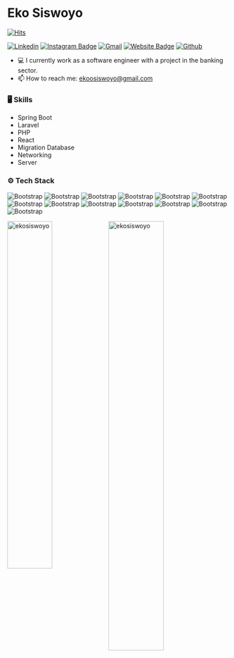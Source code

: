 # Eko Siswoyo

[![Hits](https://hits.seeyoufarm.com/api/count/incr/badge.svg?url=https%3A%2F%2Fgithub.com%2Fekosiswoyo%2Fekosiswoyo&count_bg=%2379C83D&title_bg=%23555555&icon=&icon_color=%23E7E7E7&title=Profile+Views&edge_flat=false)](https://hits.seeyoufarm.com)

[![Linkedin](https://img.shields.io/badge/-LinkedIn-blue?style=flat&logo=Linkedin&logoColor=white)](https://www.linkedin.com/in/ekosiswoyo/)
[![Instagram Badge](https://img.shields.io/badge/-Instagram-purple?logo=instagram&logoColor=white&link=https://instagram.com/ekoosiswoyo/)](https://www.instagram.com/ekoosiswoyo)
[![Gmail](https://img.shields.io/badge/-Gmail-c14438?style=flat&logo=Gmail&logoColor=white)](mailto:ekoosiswoyo@gmail.com)
[![Website Badge](https://img.shields.io/badge/-Website-c14438?style=flat&logo=Google-Chrome&logoColor=white&link=ekosiswoyo.me)](ekosiswoyo.me)
[![Github](https://img.shields.io/github/followers/ekosiswoyo?label=Follow&style=social)](https://github.com/ekosiswoyo)

- 💻 I currently work as a software engineer with a project in the banking sector.
- 📫 How to reach me: ekoosiswoyo@gmail.com


### 🖥 Skills

- Spring Boot
- Laravel
- PHP
- React
- Migration Database
- Networking
- Server
### ⚙️ Tech Stack

![Bootstrap](https://img.shields.io/badge/-Python-05122A?style=flat-square&logo=Python&color=353535) ![Bootstrap](https://img.shields.io/badge/-Docker-05122A?style=flat-square&logo=Docker&color=353535) ![Bootstrap](https://img.shields.io/badge/-Kubernetes-05122A?style=flat-square&logo=Kubernetes&color=353535) ![Bootstrap](https://img.shields.io/badge/-Oracle-05122A?style=flat-square&logo=Oracle&color=353535) ![Bootstrap](https://img.shields.io/badge/-MongoDB-05122A?style=flat-square&logo=MongoDB&color=353535) ![Bootstrap](https://img.shields.io/badge/-MySQL-05122A?style=flat-square&logo=MySQL&color=353535) ![Bootstrap](https://img.shields.io/badge/-PostgreSQL-05122A?style=flat-square&logo=PostgreSQL&color=353535) ![Bootstrap](https://img.shields.io/badge/-Visual%20Studio%20Code-05122A?style=flat-square&logo=Visual-Studio-Code&color=353535) ![Bootstrap](https://img.shields.io/badge/-Intellij-05122A?style=flat-square&logo=Intellij&color=353535) ![Bootstrap](https://img.shields.io/badge/-PHPStorm-05122A?style=flat-square&logo=PHPStorm&color=353535) ![Bootstrap](https://img.shields.io/badge/-Datagrip-05122A?style=flat-square&logo=Datagrip&color=353535) ![Bootstrap](https://img.shields.io/badge/-Pentaho-05122A?style=flat-square&logo=Pentaho&color=353535) ![Bootstrap](https://img.shields.io/badge/-PHP-05122A?style=flat-square&logo=PHP&color=353535)

<div>
  <img width="45%" align="left" src="https://github-readme-stats.vercel.app/api/top-langs?username=ekosiswoyo&show_icons=true&locale=en&layout=compact" alt="ekosiswoyo" />
  <img width="50%"  src="https://github-readme-streak-stats.herokuapp.com/?user=ekosiswoyo&" alt="ekosiswoyo" />
</div>

